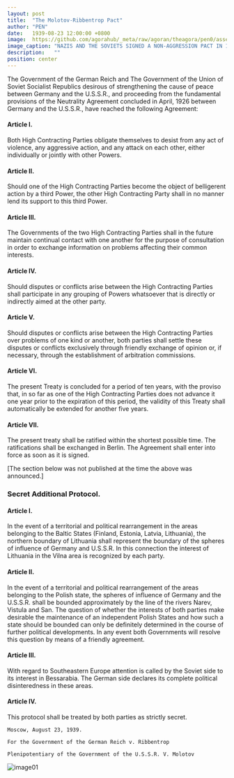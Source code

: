 ```yaml
---
layout: post
title:  "The Molotov-Ribbentrop Pact"
author: "PEN"
date:   1939-08-23 12:00:00 +0800
image:  https://github.com/agorahub/_meta/raw/agoran/theagora/pen0/assets/images/a1/0x10_a1_c-19390823.jpg
image_caption: "NAZIS AND THE SOVIETS SIGNED A NON-AGGRESSION PACT IN 1939"
description:   ""
position: center
---
```


The Government of the German Reich and The Government of the Union of Soviet Socialist Republics desirous of strengthening the cause of peace between Germany and the U.S.S.R., and proceeding from the fundamental provisions of the Neutrality Agreement concluded in April, 1926 between Germany and the U.S.S.R., have reached the following Agreement:

<!--more-->

#### Article I. 

Both High Contracting Parties obligate themselves to desist from any act of violence, any aggressive action, and any attack on each other, either individually or jointly with other Powers. 

#### Article II. 

Should one of the High Contracting Parties become the object of belligerent action by a third Power, the other High Contracting Party shall in no manner lend its support to this third Power. 

#### Article III. 

The Governments of the two High Contracting Parties shall in the future maintain continual contact with one another for the purpose of consultation in order to exchange information on problems affecting their common interests. 

#### Article IV. 

Should disputes or conflicts arise between the High Contracting Parties shall participate in any grouping of Powers whatsoever that is directly or indirectly aimed at the other party. 

#### Article V. 

Should disputes or conflicts arise between the High Contracting Parties over problems of one kind or another, both parties shall settle these disputes or conflicts exclusively through friendly exchange of opinion or, if necessary, through the establishment of arbitration commissions. 

#### Article VI. 

The present Treaty is concluded for a period of ten years, with the proviso that, in so far as one of the High Contracting Parties does not advance it one year prior to the expiration of this period, the validity of this Treaty shall automatically be extended for another five years. 

#### Article VII. 

The present treaty shall be ratified within the shortest possible time. The ratifications shall be exchanged in Berlin. The Agreement shall enter into force as soon as it is signed. 

[The section below was not published at the time the above was announced.] 

### Secret Additional Protocol. 

#### Article I. 

In the event of a territorial and political rearrangement in the areas belonging to the Baltic States (Finland, Estonia, Latvia, Lithuania), the northern boundary of Lithuania shall represent the boundary of the spheres of influence of Germany and U.S.S.R. In this connection the interest of Lithuania in the Vilna area is recognized by each party. 

#### Article II. 

In the event of a territorial and political rearrangement of the areas belonging to the Polish state, the spheres of influence of Germany and the U.S.S.R. shall be bounded approximately by the line of the rivers Narev, Vistula and San. The question of whether the interests of both parties make desirable the maintenance of an independent Polish States and how such a state should be bounded can only be definitely determined in the course of further political developments. In any event both Governments will resolve this question by means of a friendly agreement. 

#### Article III. 

With regard to Southeastern Europe attention is called by the Soviet side to its interest in Bessarabia. The German side declares its complete political disinteredness in these areas. 

#### Article IV. 

This protocol shall be treated by both parties as strictly secret.


`Moscow, August 23, 1939.`

`For the Government of the German Reich v. Ribbentrop`

`Plenipotentiary of the Government of the U.S.S.R. V. Molotov`

![image01](https://github.com/agorahub/_meta/raw/agoran/theagora/pen0/assets/images/a1/0x10_a1_c-19390823-01.jpg)
